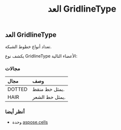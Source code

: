 ﻿---
title: العد GridlineType
second_title: Aspose.Cells for Python via .NET API المراجع
description:
type: docs
weight: 2120
url: /ar/python-net/aspose.cells/gridlinetype/
is_root: false
---
##  العد GridlineType
تعداد أنواع خطوط الشبكة.



يكشف نوع GridlineType الأعضاء التالية:

###  مجالات
| مجال| وصف|
| :- | :- |
| DOTTED | يمثل خط منقط.|
| HAIR | يمثل خط الشعر.|



###  أنظر أيضا
* وحدة [aspose.cells](..)
